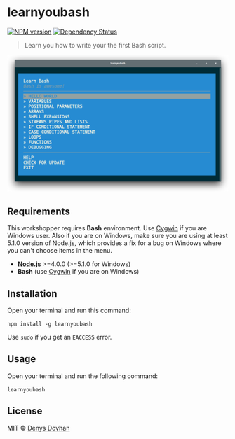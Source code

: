 # learnyoubash

[![NPM version][npm-image]][npm-url]
[![Dependency Status][depstat-image]][depstat-url]

> Learn you how to write your the first Bash script.

![learnyoubash](./preview.png)

## Requirements

This workshopper requires **Bash** environment. Use [Cygwin](cygwin) if you are Windows user. Also if you are on Windows, make sure you are using at least 5.1.0 version of Node.js, which provides a fix for a bug on Windows where you can't choose items in the menu.

* [**Node.js**](nodejs) >=4.0.0 (>=5.1.0 for Windows)
* **Bash** (use [Cygwin](cygwin) if you are on Windows)

## Installation

Open your terminal and run this command:

    npm install -g learnyoubash

Use `sudo` if you get an `EACCESS` error.

## Usage

Open your terminal and run the following command:

    learnyoubash

## License

MIT © [Denys Dovhan](http://denysdovhan.com)

<!-- References -->

[nodejs]: https://nodejs.org/en/download/
[cygwin]: https://www.cygwin.com/

[npm-url]: https://npmjs.org/package/learnyoubash
[npm-image]: https://img.shields.io/npm/v/learnyoubash.svg?style=flat-square

[depstat-url]: https://david-dm.org/denysdovhan/learnyoubash
[depstat-image]: https://david-dm.org/denysdovhan/learnyoubash.svg?style=flat-square
